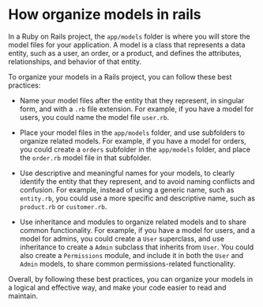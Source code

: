# How organize models in rails

In a Ruby on Rails project, the `app/models` folder is where you will store the model files for your application. A model is a class that represents a data entity, such as a user, an order, or a product, and defines the attributes, relationships, and behavior of that entity.

To organize your models in a Rails project, you can follow these best practices:

*   Name your model files after the entity that they represent, in singular form, and with a `.rb` file extension. For example, if you have a model for users, you could name the model file `user.rb`.
    
*   Place your model files in the `app/models` folder, and use subfolders to organize related models. For example, if you have a model for orders, you could create a `orders` subfolder in the `app/models` folder, and place the `order.rb` model file in that subfolder.
    
*   Use descriptive and meaningful names for your models, to clearly identify the entity that they represent, and to avoid naming conflicts and confusion. For example, instead of using a generic name, such as `entity.rb`, you could use a more specific and descriptive name, such as `product.rb` or `customer.rb`.
    
*   Use inheritance and modules to organize related models and to share common functionality. For example, if you have a model for users, and a model for admins, you could create a `User` superclass, and use inheritance to create a `Admin` subclass that inherits from `User`. You could also create a `Permissions` module, and include it in both the `User` and `Admin` models, to share common permissions-related functionality.
    

Overall, by following these best practices, you can organize your models in a logical and effective way, and make your code easier to read and maintain.